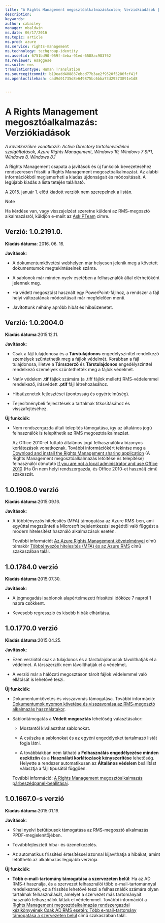 ```yaml
---
title: "A Rights Management megosztóalkalmazás&colon; Verziókiadások | Azure RMS"
description: 
keywords: 
author: cabailey
manager: mbaldwin
ms.date: 06/17/2016
ms.topic: article
ms.prod: azure
ms.service: rights-management
ms.technology: techgroup-identity
ms.assetid: 6751bd90-959f-4eba-91ed-6588ac983762
ms.reviewer: esaggese
ms.suite: ems
translationtype: Human Translation
ms.sourcegitcommit: b19eadd408837ebcd77b3ae2f9520f5286fcf41f
ms.openlocfilehash: cad9d01735d8e649875bc6bba73d29573891e1d8


---
```


# A Rights Management megosztóalkalmazás: Verziókiadások

*A következőkre vonatkozik: Active Directory tartalomvédelmi szolgáltatások, Azure Rights Management, Windows 10, Windows 7 SP1, Windows 8, Windows 8.1*

A Rights Management csapata a javítások és új funkciók bevezetéséhez rendszeresen frissíti a Rights Management megosztóalkalmazást. Az alábbi információkból megismerheti a kiadás újdonságait és módosításait. A legújabb kiadás a lista tetején található.

A 2015. január 1. előtt kiadott verziók nem szerepelnek a listán.

> [!NOTE]
> Ha kérdése van, vagy visszajelzést szeretne küldeni az RMS-megosztó alkalmazásról, küldjön e-mailt az [AskIPTeam](mailto:AskIPTeam@microsoft.com?subject=RMS%20sharing%20app:%20Feedback%20or%20question) címre.

## Verzió: 1.0.2191.0.
**Kiadás dátuma**: 2016. 06. 16.

**Javítások**:

- A dokumentumkövetési webhelyen már helyesen jelenik meg a követett dokumentumok megtekintéseinek száma.

- A sablonok már minden nyelv esetében a felhasználók által elérhetőként jelennek meg.

- Ha védett megosztást használt egy PowerPoint-fájlhoz, a rendszer a fájl helyi változatának módosításait már megfelelően menti.

- Javítottunk néhány apróbb hibát és hibaüzenetet.


## Verzió: 1.0.2004.0
**Kiadás dátuma**:2015.12.11.

**Javítások**:

-   Csak a fájl tulajdonosa és a **Társtulajdonos** engedélyszinttel rendelkező személyek szüntethetik meg a fájlok védelmét. Korábban a fájl tulajdonosa, illetve a **Társszerző** és **Társtulajdonos** engedélyszinttel rendelkező személyek szüntethették meg a fájlok védelmét.

-   Natív védelem **.tif** fájlok számára (a .tiff fájlok mellett) RMS-védelemmel rendelkező, írásvédett **.ptif** fájl létrehozásához.

-   Hibaüzenetek fejlesztései (pontosság és egyértelműség).

-   Teljesítménybeli fejlesztések a tartalmak titkosításához és visszafejtéséhez.

**Új funkciók**:

-   Nem rendszergazda általi telepítés támogatása, így az általános jogú felhasználók is telepíthetik az RMS megosztóalkalmazást.

    Az Office 2010-et futtató általános jogú felhasználókra bizonyos korlátozások vonatkoznak. További információkért tekintse meg a [Download and install the Rights Management sharing application](install-sharing-app.md) (A Rights Management megosztóalkalmazás letöltése és telepítése) felhasználói útmutató [If you are not a local administrator and use Office 2010](install-sharing-app.md#if-you-are-not-a-local-administrator-and-use-office-2010) (Ha Ön nem helyi rendszergazda, és Office 2010-et használ) című szakaszát.

## 1.0.1908.0 verzió
**Kiadás dátuma**:2015.09.16.

**Javítások**:

-   A többtényezős hitelesítés (MFA) támogatása az Azure RMS-ben, ami egyúttal megszünteti a Microsoft bejelentkezési segédtől való függést a modern hitelesítést használó alkalmazások esetén.

    További információt [Az Azure Rights Management követelményei](../get-started/requirements-azure-rms.md) című témakör [Többtényezős hitelesítés (MFA) és az Azure RMS](../get-started/requirements-azure-ad.md#multi-factor-authentication-mfa-and-azure-rms) című szakaszában talál.

## 1.0.1784.0 verzió
**Kiadás dátuma**:2015.07.30.

**Javítások**:

-   A jogmegadási sablonok alapértelmezett frissítési időköze 7 napról 1 napra csökkent.

-   Kevesebb regresszió és kisebb hibák elhárítása.

## 1.0.1770.0 verzió
**Kiadás dátuma**:2015.04.25.

**Javítások**:

-   Ezen verziótól csak a tulajdonos és a társtulajdonosok távolíthatják el a védelmet. A társszerzők nem távolíthatják el a védelmet.

-   A verzió már a hálózati megosztáson tárolt fájlok védelemmel való ellátását is lehetővé teszi.

**Új funkciók**:

-   Dokumentumkövetés és visszavonás támogatása. További információ: [Dokumentumok nyomon követése és visszavonása az RMS-megosztó alkalmazás használatakor](sharing-app-track-revoke.md).

-   Sablontámogatás a **Védett megosztás** lehetőség választásakor:

    -   Mostantól kiválaszthat sablonokat.

    -   A csúszka a sablonokat és az egyéni engedélyeket tartalmazó listát fogja látni.

    -   A továbbiakban nem látható a **Felhasználás engedélyezése minden eszközön** és a **Használati korlátozások kényszerítése** lehetőség. Helyette a rendszer automatikusan az **Általános védelem** beállítást választja a fájl típusától függően.

    További információ: [A Rights Management megosztóalkalmazás párbeszédpanel-beállításai](sharing-app-dialog-box.md).

## 1.0.1667.0-s verzió
**Kiadás dátuma**:2015.01.19.

**Javítások**:

-   Kínai nyelvi betűtípusok támogatása az RMS-megosztó alkalmazás PPDF-megjelenítőjében.

-   Továbbfejlesztett hiba- és üzenetkezelés.

-   Az automatikus frissítési értesítéssel azonnal kijavíthatja a hibákat, amint letölthető az alkalmazás legújabb verziója.

**Új funkciók**:

-   **Több e-mail-tartomány támogatása a szervezeten belül**: Ha az AD RMS-t használja, és a szervezet felhasználói több e-mail-tartománnyal rendelkeznek, ez a frissítés lehetővé teszi a felhasználók számára olyan tartalmak felhasználását, amelyet a szervezet más tartományait használó felhasználók láttak el védelemmel. További információt a [Rights Management megosztóalkalmazás rendszergazdai kézikönyvének ](sharing-app-admin-guide.md) [Csak AD RMS esetén: Több e-mail-tartomány támogatása a szervezeten belül](sharing-app-admin-guide.md#ad-rms-only-support-for-multiple-email-domains-within-your-organization) című szakaszában talál.




<!--HONumber=Jul16_HO2-->


